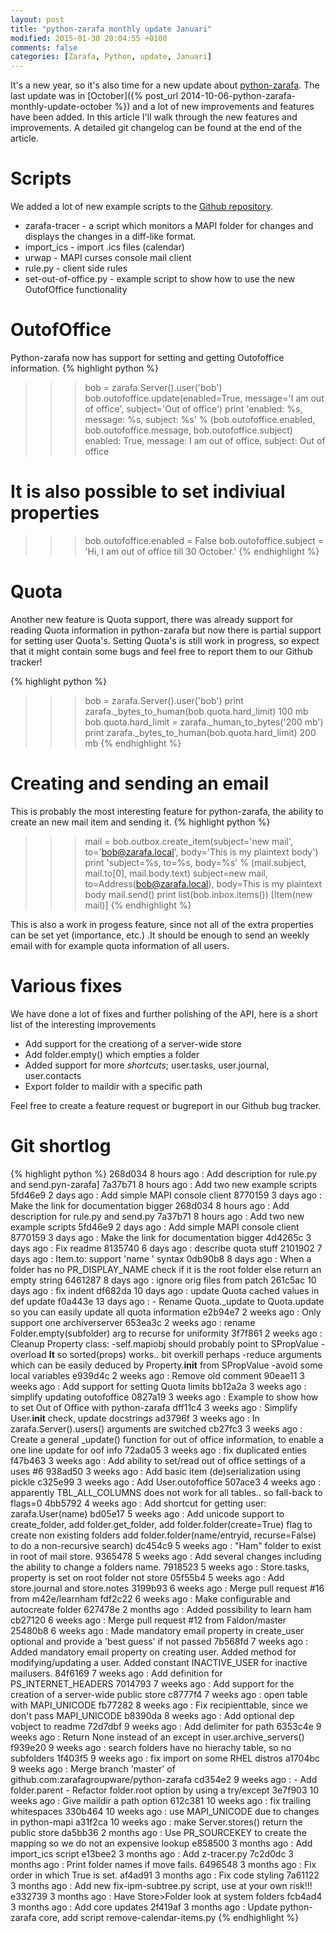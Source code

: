 ```yaml
---
layout: post
title: "python-zarafa monthly update Januari"
modified: 2015-01-30 20:04:55 +0100
comments: false
categories: [Zarafa, Python, update, Januari]
---
```


It's a new year, so it's also time for a new update about [python-zarafa](https://github.com/zarafagroupware/python-zarafa). The last update was in [October]({% post_url 2014-10-06-python-zarafa-monthly-update-october %}) and a lot of new improvements and features have been added. In this article I'll walk through the new features and improvements. A detailed git changelog can be found at the end of the article.

Scripts
=======

We added a lot of new example scripts to the [Github repository](https://github.com/zarafagroupware/python-zarafa).

* zarafa-tracer - a script which monitors a MAPI folder for changes and displays the changes in a diff-like format.
* import_ics - import .ics files (calendar)
* urwap - MAPI curses console mail client 
* rule.py - client side rules
* set-out-of-office.py - example script to show how to use the new OutofOffice functionality

OutofOffice
===========

Python-zarafa now has support for setting and getting Outofoffice information.
{% highlight python %}
>>> bob = zarafa.Server().user('bob')
>>> bob.outofoffice.update(enabled=True, message='I am out of office', subject='Out of office')
>>> print 'enabled: %s, message: %s, subject: %s' % (bob.outofoffice.enabled, bob.outofoffice.message, bob.outofoffice.subject)
enabled: True, message: I am out of office, subject: Out of office
# It is also possible to set indiviual properties
>>> bob.outofoffice.enabled = False
>>> bob.outofoffice.subject = 'Hi, I am out of office till 30 October.'
{% endhighlight %}

Quota
=====
Another new feature is Quota support, there was already support for reading Quota information in python-zarafa but now there is partial support for setting user Quota's. Setting Quota's is still work in progress, so expect that it might contain some bugs and feel free to report them to our Github tracker!

{% highlight python %}
>>> bob = zarafa.Server().user('bob')
>>> print zarafa._bytes_to_human(bob.quota.hard_limit)
100 mb
>>> bob.quota.hard_limit = zarafa._human_to_bytes('200 mb')
>>> print zarafa._bytes_to_human(bob.quota.hard_limit)
200 mb
{% endhighlight %}

Creating and sending an email
=============================

This is probably the most interesting feature for python-zarafa, the ability to create an new mail item and sending it. 
{% highlight python %}
>>> mail = bob.outbox.create_item(subject='new mail', to='bob@zarafa.local', body='This is my plaintext body')
>>> print 'subject=%s, to=%s, body=%s'  % (mail.subject, mail.to[0], mail.body.text)
subject=new mail, to=Address(bob@zarafa.local), body=This is my plaintext body
>>> mail.send()
>>> print list(bob.inbox.items())
[Item(new mail)]
{% endhighlight %}

This is also a work in progess feature, since not all of the extra properties can be set yet (importance, etc.) .It should be enough to send an weekly email with for example quota information of all users.

Various fixes
=============

We have done a lot of fixes and further polishing of the API, here is a short list of the interesting improvements

* Add support for the creationg of a server-wide store
* Add folder.empty() which empties a folder 
* Added support for more *shortcuts*; user.tasks, user.journal, user.contacts
* Export folder to maildir with a specific path

Feel free to create a feature request or bugreport in our Github bug tracker.

Git shortlog
============

{% highlight python %}
268d034 8 hours ago : Add description for rule.py and send.pyn-zarafa] 
7a37b71 8 hours ago : Add two new example scripts
5fd46e9 2 days ago : Add simple MAPI console client
8770159 3 days ago : Make the link for documentation bigger
268d034 8 hours ago : Add description for rule.py and send.py
7a37b71 8 hours ago : Add two new example scripts
5fd46e9 2 days ago : Add simple MAPI console client
8770159 3 days ago : Make the link for documentation bigger
4d4265c 3 days ago : Fix readme
8135740 6 days ago : describe quota stuff
2101902 7 days ago : Item.to: support 'name <email>' syntax
0db90b8 8 days ago : When a folder has no PR_DISPLAY_NAME check if it is the root folder else return an empty string
6461287 8 days ago : ignore orig files from patch
261c5ac 10 days ago : fix indent
df682da 10 days ago : update Quota cached values in def update
f0a443e 13 days ago : - Rename Quota._update to Quota.update so you can easily update all quota information
e2b94e7 2 weeks ago : Only support one archiverserver
653ea3c 2 weeks ago : rename Folder.empty(subfolder) arg to recurse for uniformity
3f7f861 2 weeks ago : Cleanup Property class: -self.mapiobj should probably point to SPropValue -overload __lt__ so sorted(props) works.. bit overkill perhaps -reduce arguments which can be easily deduced by Property.__init__ from SPropValue -avoid some local variables
e939d4c 2 weeks ago : Remove old comment
90eae11 3 weeks ago : Add support for setting Quota limits
bb12a2a 3 weeks ago : simplify updating outofoffice
0827a19 3 weeks ago : Example to show how to set Out of Office with python-zarafa
dff11c4 3 weeks ago : Simplify User.__init__ check, update docstrings
ad3796f 3 weeks ago : In zarafa.Server().users() arguments are switched
cb27fc3 3 weeks ago : Create a general _update() function for out of office information, to enable a one line update for oof info
72ada05 3 weeks ago : fix duplicated enties
f47b463 3 weeks ago : Add ability to set/read out of office settings of a uses #6
938ad50 3 weeks ago : Add basic item (de)serialization using pickle
c325e99 3 weeks ago : Add User.outofoffice
507ace3 4 weeks ago : apparently TBL_ALL_COLUMNS does not work for all tables.. so fall-back to flags=0
4bb5792 4 weeks ago : Add shortcut for getting user: zarafa.User(name)
bd05e17 5 weeks ago : Add unicode support to create_folder, add folder.get_folder, add folder.folder(create=True) flag to create non existing folders add folder.folder(name/entryid, recurse=False) to do a non-recursive search)
dc454c9 5 weeks ago :  "Ham" folder to exist in root of mail store.
9365478 5 weeks ago : Add several changes including the ability to change a folders name.
7918523 5 weeks ago : Store.tasks, property is set on root folder not store
05f55b4 5 weeks ago : Add store.journal and store.notes
3199b93 6 weeks ago : Merge pull request #16 from m42e/learnham
fdf2c22 6 weeks ago : Make configurable and autocreate folder
627478e 2 months ago : Added possibility to learn ham
cb27120 6 weeks ago : Merge pull request #12 from Faldon/master
25480b8 6 weeks ago : Made mandatory email property in create_user optional and provide a 'best guess' if not passed
7b568fd 7 weeks ago : Added mandatory email property on creating user. Added method for modifying/updating a user. Added constant INACTIVE_USER for inactive mailusers.
84f6169 7 weeks ago : Add definition for PS_INTERNET_HEADERS
7014793 7 weeks ago : Add support for the creation of a server-wide public store
c8777f4 7 weeks ago : open table with MAPI_UNICODE
fb77282 8 weeks ago : Fix recipienttable, since we don't pass MAPI_UNICODE
b8390da 8 weeks ago : Add optional dep vobject to readme
72d7dbf 9 weeks ago : Add delimiter for path
6353c4e 9 weeks ago : Return None instead of an except in user.archive_servers()
f939e20 9 weeks ago : search folders have no hierachy table, so no subfolders
1f403f5 9 weeks ago : fix import on some RHEL distros
a1704bc 9 weeks ago : Merge branch 'master' of github.com:zarafagroupware/python-zarafa
cd354e2 9 weeks ago : - Add folder.parent - Refactor folder.root option by using a try/except
3e7f903 10 weeks ago : Give maildir a path option
612c381 10 weeks ago : fix trailing whitespaces
330b464 10 weeks ago : use MAPI_UNICODE due to changes in python-mapi
a31f2ca 10 weeks ago : make Server.stores() return the public store
da5bb36 2 months ago : Use PR_SOURCEKEY to create the mapping so we do not an expensive lookup
e858500 3 months ago : Add import_ics script
e13bee2 3 months ago : Add z-tracer.py
7c2d0dc 3 months ago : Print folder names if move fails.
6496548 3 months ago : Fix order in which True is set.
af4ad91 3 months ago : Fix code styling
7a61122 3 months ago : Add new fix-ipm-subtree.py script, use at your own risk!!!
e332739 3 months ago : Have Store>Folder look at system folders
fcb4ad4 3 months ago : Add core updates
2f419af 3 months ago : Update python-zarafa core, add script remove-calendar-items.py
{% endhighlight %}
